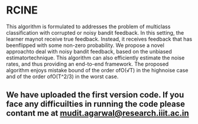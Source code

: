 # RCINE
This algorithm is formulated to addresses the problem of multiclass classification with corrupted or noisy bandit feedback. In this setting, the learner maynot receive true feedback. Instead, it receives feedback that has beenflipped with some non-zero probability. We propose a novel approachto  deal  with  noisy  bandit  feedback,  based  on  the  unbiased  estimatortechnique. This algorithm can also efficiently estimate the noise rates, and thus providing an end-to-end framework. The proposed algorithm enjoys mistake bound of the order ofO(√T) in the highnoise case and of the order ofO(T^2/3) in the worst case.

## We have  uploaded  the first version code. If you face any difficuilties in running the code please contant me at mudit.agarwal@research.iiit.ac.in
